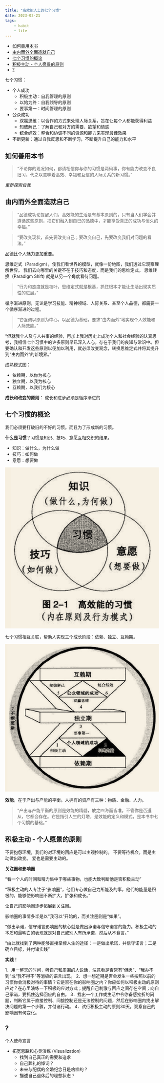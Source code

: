 ```yaml
---
title: "高效能人士的七个习惯"
date: 2023-02-21
tags: 
    - habit
    - life
---
```


- [如何善用本书](#如何善用本书)
- [由内而外全面造就自己](#由内而外全面造就自己)
- [七个习惯的概论](#七个习惯的概论)
- [积极主动 - 个人愿景的原则](#积极主动---个人愿景的原则)
- [?](#)

七个习惯：

- 个人成功
    - 积极主动：自我管理的原则
    - 以始为终：自我领导的原则
    - 要事第一：时间管理的原则
- 公众成功
    - 双赢思维：以合作的方式来处理人际关系，旨在让每个人都能获得利益
    - 知彼解己：了解自己和对方的需要、欲望和情感
    - 统合综效：整合和协调不同的资源和能力来实现最佳效果
- 不断更新：通过自我反思和不断学习，不断提升自己的能力和水平


## 如何善用本书

> “不论你的现况如何，都请相信你与你的习惯是两码事，你有能力改变不良旧习，代之以意味着高效、幸福和互信的人际关系的新习惯。”

*重新探索自我*

## 由内而外全面造就自己

> “品德成功论提醒人们，高效能的生活是有基本原则的，只有当人们学会并遵循这些原则，把它们融入到自已的品德中，才能享受真正的成功与恒久的幸福。”

> “要改变现状，首先要改变自己；要改变自己，先要改变我们对问题的看法。”

品德比个人魅力更加重要。

思维定式（Paradigm），使我们看世界的模型，就像一份地图，我们透过它观察理解世界。
我们去向哪里的关键不在于技巧和态度，而是我们的思维定式。
思维转换（Paradigm Shift) 就是从另一个角度看待问题。

> “行为和态度就是枝叶，思维定式就是根基，抓住根本才能让生活出现实质性的进展。”

循序渐进原则，无论是学习技能、精神领域、人际关系、甚至个人品德，都需要一个循序渐进的过程。

> “它强调以原则为中心，以品德为基础，要求“由内而外”地实现个人效能和人际效能。”

“但就我个人及与人共事的经验，再加上我对历史上成功个人和社会经验的认真思考，我相信七个习惯中的许多原则早已深入人心，存在于我们的良知与常识中。但要确认和开发这些原则以便加以利用，就必须改变观念，转换思维定式并将其提升到“由内而外”的新境界。”

成熟模式图：

- 依赖期，以你为核心
- 独立期，以我为核心
- 互赖期，以我们为核心

__成长和改变的原则__： 成长和进步必须是循序渐进的

## 七个习惯的概论

我们必须要打破旧的不好的习惯。而且为了形成新的习惯。

**什么是习惯**？习惯是知识、技巧、意愿互相交织的结果。

- 知识：做什么，为什么做
- 技巧：如何做
- 意愿：想要做

![20230221235335](https://raw.githubusercontent.com/wangzhe3224/pic_repo/master/images/20230221235335.png)

七个习惯相互关联，帮助人实现三个成长阶段：依赖、独立、互赖期。

![20230221225936](https://raw.githubusercontent.com/wangzhe3224/pic_repo/master/images/20230221225936.png)

**效能**，在于产出与产能的平衡。人拥有的资产有三种：物质、金融、人力。

> “产出与产能平衡的原则是效能的精髓，放之四海而皆准。不管你是否遵从，它都会存在。它是指引人生的灯塔，是效能的定义和模式，是本书中七个习惯的基础。”

## 积极主动 - 个人愿景的原则

不要抱怨环境，我们的对环境的回应是可以主观控制的。
不要等待机会，而是主动做出改变。
爱也是需要主动的。

**关注圈和影响圈**

“看一个人的时间和精力集中于哪些事物，也能大致判断他是否积极主动”

“积极主动的人专注于“影响圈”，他们专心做自己力所能及的事，他们的能量是积极的，能够使影响圈不断扩大，扩张和成长。”

让自己的影响圈逐步拓展到关注圈。

影响圈的事情多半是以“我可以”开始的，而关注圈则是“如果”。

“做出承诺，信守诺言影响圈的核心就是做出承诺与信守诺言的能力。积极主动的本质和最明白的表现就是对自己或别人有所承诺，然后从不食言。”

“由此就找到了两种能够直接掌控人生的途径：一是做出承诺，并信守诺言；二是确立目标，并付诸实践”

**实践！**

1．用一整天的时间，听自己和周围的人说话，注意看是否常有“但愿”、“我办不到”或“我不得不”等消极的语言出现。
2．想一想近期是否会发生一些按照以前的习惯你会消极对待的事情？它是否在你的影响圈之内？你应如何以积极主动的原则应对？在心里演练一下积极的应对方式；提醒自己刺激与回应之间存在空间；向自己承诺，要抓住选择回应的自由。
3．找出一个工作或生活中令你备感挫折的问题，判断它属于直接控制、间接控制还是无法控制的问题，然后在影响圈内找出解决问题的第一个步骤，并付诸行动。
4．试行积极主动的原则30天，观察自己的影响圈有何变化。

## ?
个人使命宣言

- 拓宽思路和心灵演练 (Visualization)
    - 找到自己真正的需要和追求
    - 自己葬礼的悼词？
    - 未来与配偶的金婚纪念日是啥样的？
    - 描述自己退休后的理想状态？
